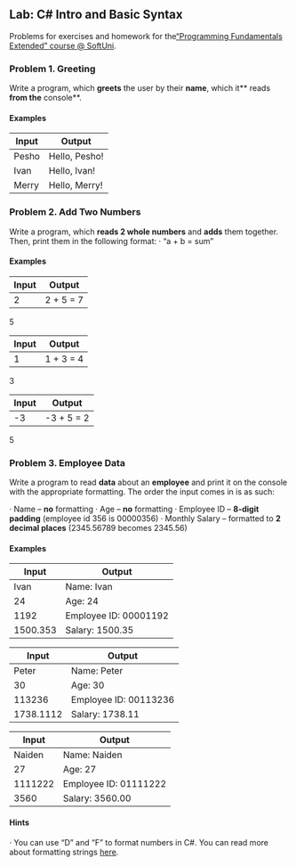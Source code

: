 ## Lab: C# Intro and Basic Syntax

Problems for exercises and homework for the[“Programming Fundamentals Extended” course @ SoftUni](https://softuni.bg/courses/programming-fundamentals).

### Problem 1. Greeting

Write a program, which **greets** the user by their **name**, which it** reads **from the** console**.

#### Examples

**Input** | **Output**
--------- | ----------
Pesho     | Hello, Pesho!
Ivan      | Hello, Ivan!
Merry     | Hello, Merry!

### Problem 2. Add Two Numbers

Write a program, which **reads 2 whole numbers** and **adds** them together. Then, print them in the following format: 
· “a + b = sum”

#### Examples

**Input** | **Output**
--------- | ----------
2         | 2 + 5 = 7
5

**Input** | **Output**
--------- | ----------
1         | 1 + 3 = 4
3

**Input** | **Output**
--------- | ----------
-3        | -3 + 5 = 2
5

### Problem 3. Employee Data

Write a program to read **data** about an **employee** and print it on the console with the appropriate formatting. The order the input comes in is as such:

· Name – **no** formatting
· Age – **no** formatting
· Employee ID – **8-digit padding** (employee id 356 is 00000356)
· Monthly Salary – formatted to **2 decimal places** (2345.56789 becomes 2345.56)

#### Examples

**Input** | **Output**
--------- | ----------
Ivan      | Name: Ivan
24        | Age: 24
1192      | Employee ID: 00001192
1500.353  | Salary: 1500.35

**Input** | **Output**
--------- | ----------
Peter     | Name: Peter
30        | Age: 30    
113236    | Employee ID: 00113236
1738.1112 | Salary: 1738.11

**Input** | **Output**
--------- | ----------
Naiden    | Name: Naiden
27        | Age: 27
1111222   | Employee ID: 01111222
3560      | Salary: 3560.00

#### Hints

· You can use “D” and “F” to format numbers in C#. You can read more about formatting strings [here](https://msdn.microsoft.com/en-us/library/dwhawy9k(v=vs.110).aspx).

